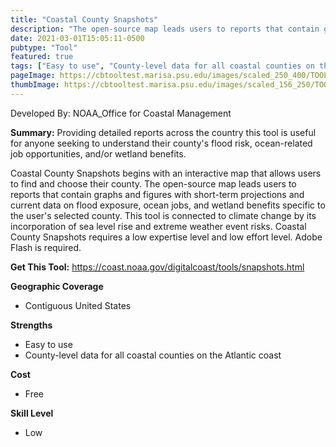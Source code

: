 ```yaml
---
title: "Coastal County Snapshots"
description: "The open-source map leads users to reports that contain graphs and figures with short-term projections and current data on flood exposure, ocean jobs, and wetland benefits specific to the user's selected county."
date: 2021-03-01T15:05:11-0500
pubtype: "Tool"
featured: true
tags: ["Easy to use", "County-level data for all coastal counties on the Atlantic coast"]
pageImage: https://cbtooltest.marisa.psu.edu/images/scaled_250_400/TOOLID_79.0_ScreenCapture-1.png
thumbImage: https://cbtooltest.marisa.psu.edu/images/scaled_156_250/TOOLID_79.0_ScreenCapture-1.png
---
```

Developed By: NOAA_Office for Coastal Management

**Summary:** Providing detailed reports across the country this tool is useful for anyone seeking to understand their county's flood risk, ocean-related job opportunities, and/or wetland benefits.

Coastal County Snapshots begins with an interactive map that allows users to find and choose their county. The open-source map leads users to reports that contain graphs and figures with short-term projections and current data on flood exposure, ocean jobs, and wetland benefits specific to the user's selected county. This tool is connected to climate change by its incorporation of sea level rise and extreme weather event risks. Coastal County Snapshots requires a low expertise level and low effort level. Adobe Flash is required.

__**Get This Tool:**__ https://coast.noaa.gov/digitalcoast/tools/snapshots.html

__**Geographic Coverage**__
- Contiguous United States

__**Strengths**__
-  Easy to use
-  County-level data for all coastal counties on the Atlantic coast

__**Cost**__
- Free

__**Skill Level**__
- Low
